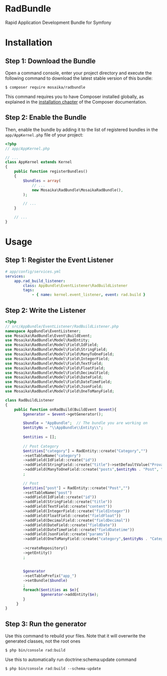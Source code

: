 # RadBundle
Rapid Application Development Bundle for Symfony

Installation
============

Step 1: Download the Bundle
---------------------------

Open a command console, enter your project directory and execute the
following command to download the latest stable version of this bundle:

```console
$ composer require mosaika/radbundle
```

This command requires you to have Composer installed globally, as explained
in the [installation chapter](https://getcomposer.org/doc/00-intro.md)
of the Composer documentation.

Step 2: Enable the Bundle
-------------------------

Then, enable the bundle by adding it to the list of registered bundles
in the `app/AppKernel.php` file of your project:

```php
<?php
// app/AppKernel.php

// ...
class AppKernel extends Kernel
{
    public function registerBundles()
    {
        $bundles = array(
            // ...
            new Mosaika\RadBundle\MosaikaRadBundle(),
        );

        // ...
    }

    // ...
}
```


Usage
============

Step 1: Register the Event Listener
-------------------------

```yml
# app/config/services.yml
services:
    app.rad_build_listener:
        class: AppBundle\EventListener\RadBuildListener
        tags:
            - { name: kernel.event_listener, event: rad.build }
```

Step 2: Write the Listener
-------------------------


```php
<?php 
// src/AppBundle/EventListener/RadBuildListener.php
namespace AppBundle\EventListener;
use Mosaika\RadBundle\Event\BuildEvent;
use Mosaika\RadBundle\Model\RadEntity;
use Mosaika\RadBundle\Model\Field\IdField;
use Mosaika\RadBundle\Model\Field\StringField;
use Mosaika\RadBundle\Model\Field\ManyToOneField;
use Mosaika\RadBundle\Model\Field\IntegerField;
use Mosaika\RadBundle\Model\Field\TextField;
use Mosaika\RadBundle\Model\Field\FloatField;
use Mosaika\RadBundle\Model\Field\DecimalField;
use Mosaika\RadBundle\Model\Field\DateField;
use Mosaika\RadBundle\Model\Field\DateTimeField;
use Mosaika\RadBundle\Model\Field\JsonField;
use Mosaika\RadBundle\Model\Field\OneToManyField;

class RadBuildListener
{
	public function onRadBuild(BuildEvent $event){
		$generator = $event->getGenerator();

	    $bundle = "AppBundle";	// The bundle you are working on
	    $entityNs = "\\AppBundle\\Entity\\";	
	    
	    $entities = [];
	    
	    // Post Category
	    $entities["category"] = RadEntity::create("Category","")
	    ->setTableName("category")
	    ->addField(IdField::create("id"))
	    ->addField(StringField::create("title")->setDefaultValue("Prova"))
	    ->addField(ManyToOneField::create("posts",$entityNs . "Post", "category"))
	    ;
	    
	    // Post
	    $entities["post"] = RadEntity::create("Post","")
	    ->setTableName("post")
	    ->addField(IdField::create("id"))
	    ->addField(StringField::create("title"))
	    ->addField(TextField::create("content"))
	    ->addField(IntegerField::create("fieldInteger"))
	    ->addField(FloatField::create("fieldFloat"))
	    ->addField(DecimalField::create("fieldDecimal"))
	    ->addField(DateField::create("fieldDate"))
	    ->addField(DateTimeField::create("fieldDatetime"))
	    ->addField(JsonField::create("params"))
	    ->addField(OneToManyField::create("category",$entityNs . "Category","posts"))
	    
	    ->createRepository()
	    ->getEntity()
	    ;
	    
	    
	    $generator
	    ->setTablePrefix("app_")
	    ->setBundle($bundle)
	    ;
	    foreach($entities as $e){
	    		$generator->addEntity($e);
	    }
	 }
}

```

Step 3: Run the generator
-------------------------
Use this command to rebuild your files. Note that it will overwrite the generated classes, not the root ones

```console
$ php bin/console rad:build
```

Use this to automatically run doctrine:schema:update command
```console
$ php bin/console rad:build --schema-update
```

